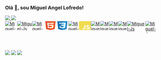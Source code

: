 ### Olá 👋, sou Miguel Angel Lofredo! 

<div>
  <a href='https://github.com/miguellofredo85'>
     <img height="180em" src="https://github-readme-stats.vercel.app/api?username=miguellofredo85&show_icons=true&theme=dark&include_all_commits=true&count_private=true"/>
  <img height="180em" src="https://github-readme-stats.vercel.app/api/top-langs/?username=miguellofredo85&layout=compact&langs_count=16&theme=dark"/>
</div>

  <div style="display: flex"><br>
    <img align="center" alt="Miguel-Js" height="30" width="40" src="https://simplecodetips.com/wp-content/uploads/2017/01/Linux-Terminal-icon.png">
    <img align="center" alt="Miguel-Js" height="30" width="50" src="https://miro.medium.com/max/1200/1*iAThFn7tn8mTyQFv0szo2w.jpeg">
    <img align="center" alt="Miguel-Js" height="30" width="40" src="https://www.macobserver.com/wp-content/uploads/2019/05/workfeatured-GitHub-2.png?ezimgfmt=rs%3Adevice%2Frscb1-1">
    <img align="center" alt="Miguel-HTML" height="30" width="40" src="https://raw.githubusercontent.com/devicons/devicon/master/icons/html5/html5-original.svg">
    <img align="center" alt="Miguel-CSS" height="30" width="40" src="https://raw.githubusercontent.com/devicons/devicon/master/icons/css3/css3-original.svg">
    <img align="center" alt="Miguel-CSS" height="30" width="35" src="https://www.drupal.org/files/project-images/bootstrap5.jpeg">
    <img align="center" alt="Miguel-Js" height="30" width="40" src="https://raw.githubusercontent.com/devicons/devicon/master/icons/javascript/javascript-plain.svg">
    <img align="center" alt="Miguel-Js" height="30" width="30" src="https://cdn.freebiesupply.com/logos/large/2x/jest-logo-png-transparent.png">
     <img align="center" alt="Miguel-Js" height="30" width="30" src="https://cdn-icons-png.flaticon.com/128/1260/1260667.png">
    <img align="center" alt="Miguel-Js" height="30" width="30" src="https://testing-library.com/img/octopus-64x64.png">
     <img align="center" alt="Miguel-Js" height="30" width="30" src="https://cdn.iconscout.com/icon/free/png-64/redux-283024.png">
     <img align="center" alt="Miguel-Js" height="50" width="60" src="https://logos-world.net/wp-content/uploads/2021/02/Docker-Symbol.png">
    <img align="center" alt="Miguel-Js" height="40" width="40" src="https://pngimg.com/uploads/mysql/mysql_PNG35.png">
  </div>
 
  
  ##
  
 <div style = "display: inline-block"><br>
     <a href = "miguellofredo@gmail.com"><img src="https://img.shields.io/badge/Gmail-D14836?style=for-the-badge&logo=gmail&logoColor=white" target="_blank"></a>
    <a href="https://www.linkedin.com/in/miguellofredo/" target="_blank"><img src="https://img.shields.io/badge/-LinkedIn-%230077B5?style=for-the-badge&logo=linkedin&logoColor=white" target="_blank"></a>   
    <a href="https://www.instagram.com/miguellofredo/" target="_blank"><img src="https://img.shields.io/badge/-Instagram-%23E4405F?style=for-the-badge&logo=instagram&logoColor=white" target="_blank"></a>
  
  </div>
  
  

